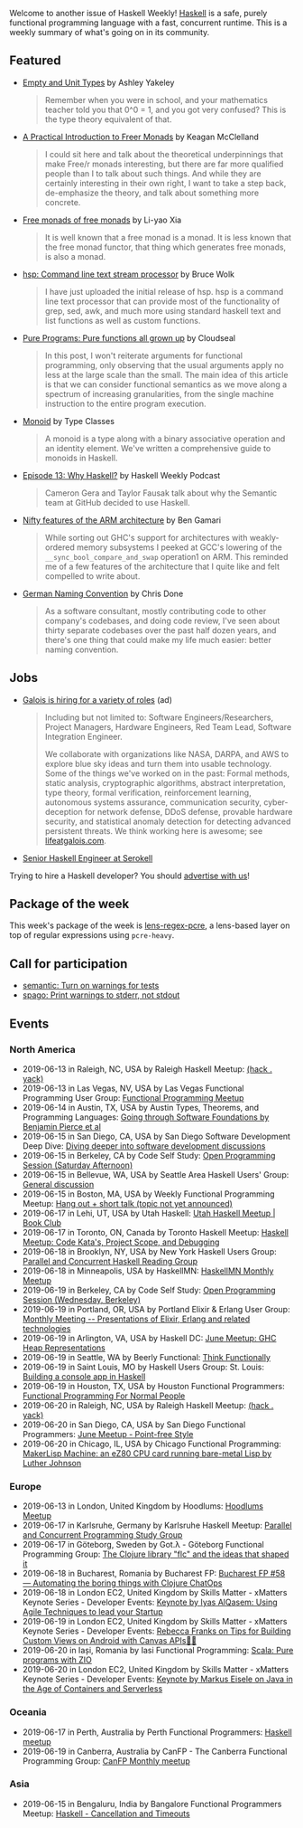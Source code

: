 Welcome to another issue of Haskell Weekly!
[Haskell](https://www.haskell.org) is a safe, purely functional programming language with a fast, concurrent runtime.
This is a weekly summary of what's going on in its community.

## Featured

-   [Empty and Unit Types](https://semantic.org/post/empty-and-unit-types/) by Ashley Yakeley

    > Remember when you were in school, and your mathematics teacher told you that 0^0 = 1, and you got very confused? This is the type theory equivalent of that.

-   [A Practical Introduction to Freer Monads](https://captjakk.com/posts/2019-05-12-practical-intro-eff.html) by Keagan McClelland

    > I could sit here and talk about the theoretical underpinnings that make Free/r monads interesting, but there are far more qualified people than I to talk about such things. And while they are certainly interesting in their own right, I want to take a step back, de-emphasize the theory, and talk about something more concrete.

-   [Free monads of free monads](https://blog.poisson.chat/posts/2019-06-09-free-monads-free-monads.html) by Li-yao Xia

    > It is well known that a free monad is a monad. It is less known that the free monad functor, that thing which generates free monads, is also a monad.

-   [hsp: Command line text stream processor](https://np.reddit.com/r/haskell/comments/bycoj8/hsp_a_haskell_command_line_text_stream_processor/) by Bruce Wolk

    > I have just uploaded the initial release of hsp. hsp is a command line text processor that can provide most of the functionality of grep, sed, awk, and much more using standard haskell text and list functions as well as custom functions.

-   [Pure Programs: Pure functions all grown up](https://www.cloudseal.io/blog/2019-06-07-pure-programs) by Cloudseal

    > In this post, I won't reiterate arguments for functional programming, only observing that the usual arguments apply no less at the large scale than the small. The main idea of this article is that we can consider functional semantics as we move along a spectrum of increasing granularities, from the single machine instruction to the entire program execution.

-   [Monoid](https://typeclasses.com/monoid) by Type Classes

    > A monoid is a type along with a binary associative operation and an identity element. We've written a comprehensive guide to monoids in Haskell.

-   [Episode 13: Why Haskell?](https://haskellweekly.news/podcast/episodes/13.html) by Haskell Weekly Podcast

    > Cameron Gera and Taylor Fausak talk about why the Semantic team at GitHub decided to use Haskell.

-   [Nifty features of the ARM architecture](https://www.smart-cactus.org/~ben/posts/2019-06-06-memory-barriers-on-arm.html) by Ben Gamari

    > While sorting out GHC's support for architectures with weakly-ordered memory subsystems I peeked at GCC's lowering of the `__sync_bool_compare_and_swap` operation1 on ARM. This reminded me of a few features of the architecture that I quite like and felt compelled to write about.

-   [German Naming Convention](https://chrisdone.com/posts/german-naming-convention/) by Chris Done

    > As a software consultant, mostly contributing code to other company's codebases, and doing code review, I've seen about thirty separate codebases over the past half dozen years, and there's one thing that could make my life much easier: better naming convention.

## Jobs

-   [Galois is hiring for a variety of roles](https://galois.com/careers/) (ad)

    > Including but not limited to: Software Engineers/Researchers, Project Managers, Hardware Engineers, Red Team Lead, Software Integration Engineer.
    >
    > We collaborate with organizations like NASA, DARPA, and AWS to explore blue sky ideas and turn them into usable technology. Some of the things we've worked on in the past: Formal methods, static analysis, cryptographic algorithms, abstract interpretation, type theory, formal verification, reinforcement learning, autonomous systems assurance, communication security, cyber-deception for network defense, DDoS defense, provable hardware security, and statistical anomaly detection for detecting advanced persistent threats. We think working here is awesome; see [lifeatgalois.com](https://lifeatgalois.com).

-   [Senior Haskell Engineer at Serokell](https://np.reddit.com/r/haskell/comments/bzpp7y/job_serokell_seeks_a_senior_haskell_engineer/)

Trying to hire a Haskell developer?
You should [advertise with us](https://haskellweekly.news/advertising.html)!

## Package of the week

This week's package of the week is [lens-regex-pcre](https://hackage.haskell.org/package/lens-regex-pcre-0.3.0.0), a lens-based layer on top of regular expressions using `pcre-heavy`.

## Call for participation

-   [semantic: Turn on warnings for tests](https://github.com/github/semantic/issues/127)
-   [spago: Print warnings to stderr, not stdout](https://github.com/spacchetti/spago/issues/256)

## Events

### North America

- 2019-06-13 in Raleigh, NC, USA by Raleigh Haskell Meetup: [(hack . yack)](https://www.meetup.com/Raleigh-Haskell-Meetup/events/nsfsnqyzjbrb/)
- 2019-06-13 in Las Vegas, NV, USA by Las Vegas Functional Programming User Group: [Functional Programming Meetup](https://www.meetup.com/las-vegas-functional-programming/events/jkznkqyzjbrb/)
- 2019-06-14 in Austin, TX, USA by Austin Types, Theorems, and Programming Languages: [Going through Software Foundations by Benjamin Pierce et al](https://www.meetup.com/Austin-Types-Theorems-and-Programming-Languages/events/kbqknnyzjbsb/)
- 2019-06-15 in San Diego, CA, USA by San Diego Software Development Deep Dive: [Diving deeper into software development discussions ](https://www.meetup.com/San-Diego-Software-Development-Deep-Dive/events/qcjdcryzjbtb/)
- 2019-06-15 in Berkeley, CA by Code Self Study: [Open Programming Session (Saturday Afternoon)](https://www.meetup.com/codeselfstudy/events/dkwpzpyzjbtb/)
- 2019-06-15 in Bellevue, WA, USA by Seattle Area Haskell Users' Group: [General discussion](https://www.meetup.com/SEAHUG/events/htlvcpyzjbtb/)
- 2019-06-15 in Boston, MA, USA by Weekly Functional Programming Meetup: [Hang out + short talk (topic not yet announced)](https://www.meetup.com/Weekly-Functional-Programming-Meetup/events/jcgpwqyzjbtb/)
- 2019-06-17 in Lehi, UT, USA by Utah Haskell: [Utah Haskell Meetup | Book Club](https://www.meetup.com/utah-haskell/events/fmdsrqyzjbwb/)
- 2019-06-17 in Toronto, ON, Canada by Toronto Haskell Meetup: [Haskell Meetup: Code Kata's, Project Scope, and Debugging](https://www.meetup.com/meetup-group-evRITRtT/events/262055254/)
- 2019-06-18 in Brooklyn, NY, USA by New York Haskell Users Group: [Parallel and Concurrent Haskell Reading Group](https://www.meetup.com/NY-Haskell/events/shmktqyzjbxb/)
- 2019-06-18 in Minneapolis, USA by HaskellMN: [HaskellMN Monthly Meetup](https://www.meetup.com/HaskellMN/events/ndtxfpyzjbxb/)
- 2019-06-19 in Berkeley, CA by Code Self Study: [Open Programming Session (Wednesday, Berkeley)](https://www.meetup.com/codeselfstudy/events/tzgvnqyzjbzb/)
- 2019-06-19 in Portland, OR, USA by Portland Elixir & Erlang User Group: [Monthly Meeting -- Presentations of Elixir, Erlang and related technologies](https://www.meetup.com/Portland-Erlang-Elixir-User-Group/events/twrgnqyzjbzb/)
- 2019-06-19 in Arlington, VA, USA by Haskell DC: [June Meetup: GHC Heap Representations](https://www.meetup.com/Haskell-DC/events/261822655/)
- 2019-06-19 in Seattle, WA by Beerly Functional: [Think Functionally](https://www.meetup.com/Beerly-Functional/events/vxhwkqyzjbzb/)
- 2019-06-19 in Saint Louis, MO by Haskell Users Group: St. Louis: [Building a console app in Haskell](https://www.meetup.com/Haskell-Users-Group-St-Louis/events/261543730/)
- 2019-06-19 in Houston, TX, USA by Houston Functional Programmers: [Functional Programming For Normal People](https://www.meetup.com/Houston-Functional-Programmers/events/znbbqqyzjbzb/)
- 2019-06-20 in Raleigh, NC, USA by Raleigh Haskell Meetup: [(hack . yack)](https://www.meetup.com/Raleigh-Haskell-Meetup/events/nsfsnqyzjbbc/)
- 2019-06-20 in San Diego, CA, USA by San Diego Functional Programmers: [June Meetup - Point-free Style](https://www.meetup.com/San-Diego-Functional-Programmers/events/262113531/)
- 2019-06-20 in Chicago, IL, USA by Chicago Functional Programming: [MakerLisp Machine: an eZ80 CPU card running bare-metal Lisp by Luther Johnson](https://www.meetup.com/Chicago-Functional-Programming-Meetup/events/261402402/)

### Europe

- 2019-06-13 in London, United Kingdom by Hoodlums: [Hoodlums Meetup](https://www.meetup.com/hoodlums/events/hrbdtnyzjbrb/)
- 2019-06-17 in Karlsruhe, Germany by Karlsruhe Haskell Meetup: [Parallel and Concurrent Programming Study Group](https://www.meetup.com/Karlsruhe-Haskell-Meetup/events/261777616/)
- 2019-06-17 in Göteborg, Sweden by Got.λ - Göteborg Functional Programming Group: [The Clojure library "flc" and the ideas that shaped it](https://www.meetup.com/got-lambda/events/260808450/)
- 2019-06-18 in Bucharest, Romania by Bucharest FP: [Bucharest FP #58 — Automating the boring things with Clojure ChatOps](https://www.meetup.com/bucharestfp/events/261798924/)
- 2019-06-18 in London EC2, United Kingdom by Skills Matter - xMatters Keynote Series - Developer Events: [Keynote by Iyas AlQasem: Using Agile Techniques to lead your Startup ](https://www.meetup.com/skillsmatter/events/261542806/)
- 2019-06-19 in London EC2, United Kingdom by Skills Matter - xMatters Keynote Series - Developer Events: [Rebecca Franks on Tips for Building Custom Views on Android with Canvas APIs📏🎨](https://www.meetup.com/skillsmatter/events/261617784/)
- 2019-06-20 in Iași, Romania by Iasi Functional Programming: [Scala: Pure programs with ZIO](https://www.meetup.com/iasi-fp/events/262221980/)
- 2019-06-20 in London EC2, United Kingdom by Skills Matter - xMatters Keynote Series - Developer Events: [Keynote by Markus Eisele on Java in the Age of Containers and Serverless](https://www.meetup.com/skillsmatter/events/261672094/)

### Oceania

- 2019-06-17 in Perth, Australia by Perth Functional Programmers: [Haskell meetup](https://www.meetup.com/PerthFP/events/xrtkqqyzjbwb/)
- 2019-06-19 in Canberra, Australia by CanFP - The Canberra Functional Programming Group: [CanFP Monthly meetup](https://www.meetup.com/CanFPG/events/ztfqcqyzjbzb/)

### Asia

- 2019-06-15 in Bengaluru, India by Bangalore Functional Programmers Meetup: [Haskell - Cancellation and Timeouts](https://www.meetup.com/Bangalore-Functional-Programmers-Meetup/events/261823885/)
